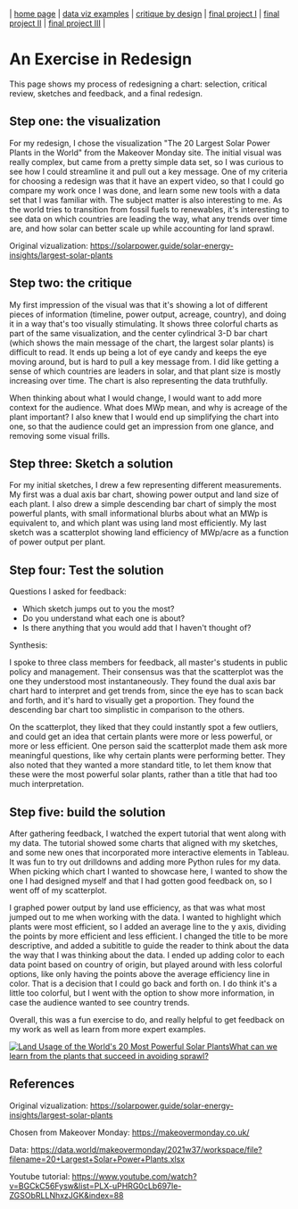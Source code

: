 | [home page](https://cmustudent.github.io/tswd-portfolio-templates/) | [data viz examples](dataviz-examples) | [critique by design](critique-by-design) | [final project I](final-project-part-one) | [final project II](final-project-part-two) | [final project III](final-project-part-three) |

# An Exercise in Redesign

This page shows my process of redesigning a chart: selection, critical review, sketches and feedback, and a final redesign.

## Step one: the visualization

For my redesign, I chose the visualization "The 20 Largest Solar Power Plants in the World" from the Makeover Monday site. The initial visual was really complex, but came from a pretty simple data set, so I was curious to see how I could streamline it and pull out a key message. One of my criteria for choosing a redesign was that it have an expert video, so that I could go compare my work once I was done, and learn some new tools with a data set that I was familiar with. The subject matter is also interesting to me. As the world tries to transition from fossil fuels to renewables, it's interesting to see data on which countries are leading the way, what any trends over time are, and how solar can better scale up while accounting for land sprawl. 

Original vizualization: https://solarpower.guide/solar-energy-insights/largest-solar-plants

## Step two: the critique

My first impression of the visual was that it's showing a lot of different pieces of information (timeline, power output, acreage, country), and doing it in a way that's too visually stimulating. It shows three colorful charts as part of the same visualization, and the center cylindrical 3-D bar chart (which shows the main message of the chart, the largest solar plants) is difficult to read. It ends up being a lot of eye candy and keeps the eye moving around, but is hard to pull a key message from. I did like getting a sense of which countries are leaders in solar, and that plant size is mostly increasing over time. The chart is also representing the data truthfully. 

When thinking about what I would change, I would want to add more context for the audience. What does MWp mean, and why is acreage of the plant important? I also knew that I would end up simplifying the chart into one, so that the audience could get an impression from one glance, and removing some visual frills. 

## Step three: Sketch a solution

For my initial sketches, I drew a few representing different measurements. My first was a dual axis bar chart, showing power output and land size of each plant. I also drew a simple descending bar chart of simply the most powerful plants, with small informational blurbs about what an MWp is equivalent to, and which plant was using land most efficiently. My last sketch was a scatterplot showing land efficiency of MWp/acre as a function of power output per plant.

## Step four: Test the solution

Questions I asked for feedback:

- Which sketch jumps out to you the most?
- Do you understand what each one is about?
- Is there anything that you would add that I haven't thought of?

Synthesis: 

I spoke to three class members for feedback, all master's students in public policy and management. Their consensus was that the scatterplot was the one they understood most instantaneously. They found the dual axis bar chart hard to interpret and get trends from, since the eye has to scan back and forth, and it's hard to visually get a proportion. They found the descending bar chart too simplistic in comparison to the others. 

On the scatterplot, they liked that they could instantly spot a few outliers, and could get an idea that certain plants were more or less powerful, or more or less efficient. One person said the scatterplot made them ask more meaningful questions, like why certain plants were performing better. They also noted that they wanted a more standard title, to let them know that these were the most powerful solar plants, rather than a title that had too much interpretation.

## Step five: build the solution

After gathering feedback, I watched the expert tutorial that went along with my data. The tutorial showed some charts that aligned with my sketches, and some new ones that incorporated more interactive elements in Tableau. It was fun to try out drilldowns and adding more Python rules for my data. When picking which chart I wanted to showcase here, I wanted to show the one I had designed myself and that I had gotten good feedback on, so I went off of my scatterplot.

I graphed power output by land use efficiency, as that was what most jumped out to me when working with the data. I wanted to highlight which plants were most efficient, so I added an average line to the y axis, dividing the points by more efficient and less efficient. I changed the title to be more descriptive, and added a subititle to guide the reader to think about the data the way that I was thinking about the data. I ended up adding color to each data point based on country of origin, but played around with less colorful options, like only having the points above the average efficiency line in color. That is a decision that I could go back and forth on. I do think it's a little too colorful, but I went with the option to show more information, in case the audience wanted to see country trends.

Overall, this was a fun exercise to do, and really helpful to get feedback on my work as well as learn from more expert examples. 

<div class='tableauPlaceholder' id='viz1758242024949' style='position: relative'><noscript><a href='#'><img alt='Land Usage of the World&#39;s 20 Most Powerful Solar PlantsWhat can we learn from the plants that succeed in avoiding sprawl? ' src='https:&#47;&#47;public.tableau.com&#47;static&#47;images&#47;6F&#47;6FMQ3PRGQ&#47;1_rss.png' style='border: none' /></a></noscript><object class='tableauViz'  style='display:none;'><param name='host_url' value='https%3A%2F%2Fpublic.tableau.com%2F' /> <param name='embed_code_version' value='3' /> <param name='path' value='shared&#47;6FMQ3PRGQ' /> <param name='toolbar' value='yes' /><param name='static_image' value='https:&#47;&#47;public.tableau.com&#47;static&#47;images&#47;6F&#47;6FMQ3PRGQ&#47;1.png' /> <param name='animate_transition' value='yes' /><param name='display_static_image' value='yes' /><param name='display_spinner' value='yes' /><param name='display_overlay' value='yes' /><param name='display_count' value='yes' /><param name='language' value='en-US' /><param name='filter' value='publish=yes' /></object></div>                
<script type='text/javascript'>                    
  var divElement = document.getElementById('viz1758242024949');                    
  var vizElement = divElement.getElementsByTagName('object')[0];                    
  vizElement.style.width='100%';vizElement.style.height=(divElement.offsetWidth*0.75)+'px';                    
  var scriptElement = document.createElement('script');                    
  scriptElement.src = 'https://public.tableau.com/javascripts/api/viz_v1.js';                    
  vizElement.parentNode.insertBefore(scriptElement, vizElement);                
</script>

## References

Original vizualization: https://solarpower.guide/solar-energy-insights/largest-solar-plants

Chosen from Makeover Monday: https://makeovermonday.co.uk/

Data: https://data.world/makeovermonday/2021w37/workspace/file?filename=20+Largest+Solar+Power+Plants.xlsx

Youtube tutorial: https://www.youtube.com/watch?v=BGCkC56Fysw&list=PLX-uPHRG0cLb697Ie-ZGSObRLLNhxzJGK&index=88

